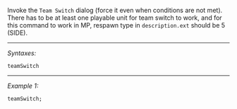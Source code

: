 Invoke the `Team Switch` dialog (force it even when conditions are not met).
There has to be at least one playable unit for team switch to work, and for this command to work in MP, respawn type in `description.ext` should be 5 (SIDE).


---
*Syntaxes:*

`teamSwitch`

---
*Example 1:*

```sqf
teamSwitch;
```